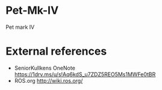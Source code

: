 # Pet-Mk-IV
Pet mark IV

# External references
- SeniorKullkens OneNote
  https://1drv.ms/u/s!Aq6kdS_u7ZDZ5REO5Ms1MWFe0tBR
- ROS.org
  http://wiki.ros.org/
